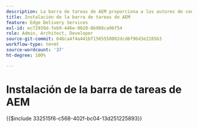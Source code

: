 ```yaml
---
description: La barra de tareas de AEM proporciona a los autores de contenido una barra de herramientas que ofrece opciones según el contexto para que puedan editar, previsualizar y publicar su contenido directamente desde las páginas de su sitio web.
title: Instalación de la barra de tareas de AEM
feature: Edge Delivery Services
exl-id: ec72939d-feb9-446e-9020-0b988ca96f54
role: Admin, Architect, Developer
source-git-commit: 646ca4f4a441bf1565558002dcd6f96d3e228563
workflow-type: tm+mt
source-wordcount: '37'
ht-degree: 100%

---
```


# Instalación de la barra de tareas de AEM

{{$include 332515f6-c568-402f-bc04-13d251225893}}
